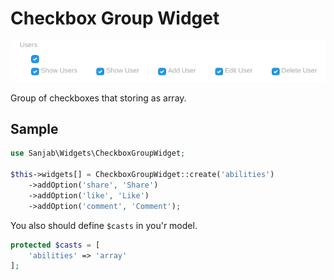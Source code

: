 # Checkbox Group Widget
![Checkbox group](../images/screenshots/widgets/checkbox_group.jpg)

Group of checkboxes that storing as array.

## Sample
```php
use Sanjab\Widgets\CheckboxGroupWidget;

$this->widgets[] = CheckboxGroupWidget::create('abilities')
    ->addOption('share', 'Share')
    ->addOption('like', 'Like')
    ->addOption('comment', 'Comment');
```

You also should define `$casts` in you'r model.
```php
protected $casts = [
    'abilities' => 'array'
];
```
